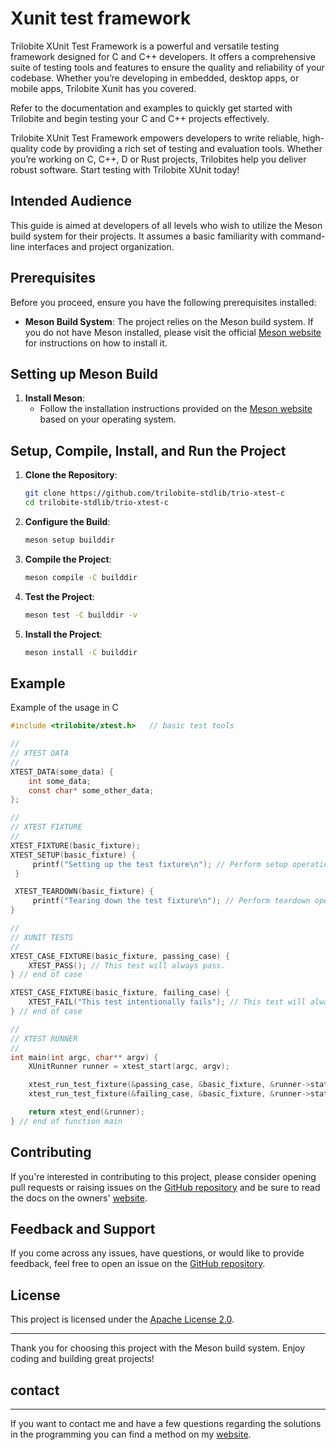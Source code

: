 # **Xunit test framework**

Trilobite XUnit Test Framework is a powerful and versatile testing framework designed for C and C++ developers. It offers a comprehensive suite of testing tools and features to ensure the quality and reliability of your codebase. Whether you’re developing in embedded, desktop apps, or mobile apps, Trilobite Xunit has you covered.

Refer to the documentation and examples to quickly get started with Trilobite and begin testing your C and C++ projects effectively.

Trilobite XUnit Test Framework empowers developers to write reliable, high-quality code by providing a rich set of testing and evaluation tools. Whether you’re working on C, C++, D or Rust projects, Trilobites help you deliver robust software. Start testing with Trilobite XUnit today!

## Intended Audience

This guide is aimed at developers of all levels who wish to utilize the Meson build system for their projects. It assumes a basic familiarity with command-line interfaces and project organization.

## Prerequisites

Before you proceed, ensure you have the following prerequisites installed:

- **Meson Build System**: The project relies on the Meson build system. If you do not have Meson installed, please visit the official [Meson website](https://mesonbuild.com/Getting-meson.html) for instructions on how to install it.

## Setting up Meson Build

1. **Install Meson**:
   - Follow the installation instructions provided on the [Meson website](https://mesonbuild.com/Getting-meson.html) based on your operating system.

## Setup, Compile, Install, and Run the Project

1. **Clone the Repository**:
   ```bash
   git clone https://github.com/trilobite-stdlib/trio-xtest-c
   cd trilobite-stdlib/trio-xtest-c
   ```

2. **Configure the Build**:
   ```bash
   meson setup builddir
   ```

3. **Compile the Project**:
   ```bash
   meson compile -C builddir
   ```

4. **Test the Project**:
   ```bash
   meson test -C builddir -v
   ```

5. **Install the Project**:
   ```bash
   meson install -C builddir
   ```

## Example

Example of the usage in C

```c
#include <trilobite/xtest.h>   // basic test tools

//
// XTEST DATA
//
XTEST_DATA(some_data) {
    int some_data;
    const char* some_other_data;
};

//
// XTEST FIXTURE
//
XTEST_FIXTURE(basic_fixture);
XTEST_SETUP(basic_fixture) {
     printf("Setting up the test fixture\n"); // Perform setup operations here
 }

 XTEST_TEARDOWN(basic_fixture) {
     printf("Tearing down the test fixture\n"); // Perform teardown operations here
}

//
// XUNIT TESTS
//
XTEST_CASE_FIXTURE(basic_fixture, passing_case) {
    XTEST_PASS(); // This test will always pass.
} // end of case

XTEST_CASE_FIXTURE(basic_fixture, failing_case) {
    XTEST_FAIL("This test intentionally fails"); // This test will always fail.
} // end of case

//
// XTEST RUNNER
//
int main(int argc, char** argv) {
    XUnitRunner runner = xtest_start(argc, argv);

    xtest_run_test_fixture(&passing_case, &basic_fixture, &runner->stats);
    xtest_run_test_fixture(&failing_case, &basic_fixture, &runner->stats);

    return xtest_end(&runner);
} // end of function main
```

## Contributing

If you're interested in contributing to this project, please consider opening pull requests or raising issues on the [GitHub repository](https://github.com/trilobite-stdlib/trio-xtest-c) and be sure to read the docs on the owners' [website](https://trilobite.code.blog).

## Feedback and Support

If you come across any issues, have questions, or would like to provide feedback, feel free to open an issue on the [GitHub repository](https://github.com/trilobite-stdlib/trio-xtest-c/issues).

## License

This project is licensed under the [Apache License 2.0](LICENSE).

---

Thank you for choosing this project with the Meson build system. Enjoy coding and building great projects!

## contact

* * *

If you want to contact me and have a few questions
regarding the solutions in the programming you can
find a method on my [website](https://trilobite.code.blog/contact/).
